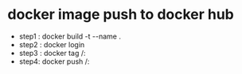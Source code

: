 # docker image push to docker hub

- step1 : docker build -t --name <name> .
- step2 : docker login
- step3 : docker tag <tagname> <username>/<imagename>:<version>
- step4: docker push <username>/<imagename>:<version>